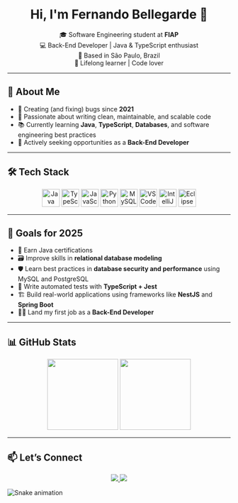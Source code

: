 <h1 align="center">Hi, I'm Fernando Bellegarde 👋</h1>

<p align="center">
  🎓 Software Engineering student at <strong>FIAP</strong><br>
  💻 Back-End Developer | Java & TypeScript enthusiast<br>
  📍 Based in São Paulo, Brazil<br>
  🧠 Lifelong learner | Code lover
</p>

---

## 🚀 About Me

- 🐞 Creating (and fixing) bugs since **2021**
- 🧼 Passionate about writing clean, maintainable, and scalable code
- 📚 Currently learning **Java**, **TypeScript**, **Databases**, and software engineering best practices
- 💼 Actively seeking opportunities as a **Back-End Developer**

---

## 🛠️ Tech Stack

<p align="center">
  <img src="https://cdn.jsdelivr.net/gh/devicons/devicon/icons/java/java-original.svg" height="40" alt="Java"/>
  <img src="https://cdn.jsdelivr.net/gh/devicons/devicon/icons/typescript/typescript-original.svg" height="40" alt="TypeScript"/>
  <img src="https://cdn.jsdelivr.net/gh/devicons/devicon/icons/javascript/javascript-original.svg" height="40" alt="JavaScript"/>
  <img src="https://cdn.jsdelivr.net/gh/devicons/devicon/icons/python/python-original.svg" height="40" alt="Python"/>
  <img src="https://cdn.jsdelivr.net/gh/devicons/devicon/icons/mysql/mysql-original.svg" height="40" alt="MySQL"/>
  <img src="https://cdn.jsdelivr.net/gh/devicons/devicon/icons/vscode/vscode-original.svg" height="40" alt="VS Code"/>
  <img src="https://cdn.jsdelivr.net/gh/devicons/devicon/icons/intellij/intellij-original.svg" height="40" alt="IntelliJ"/>
  <img src="https://icon.icepanel.io/Technology/svg/Eclipse-IDE.svg" height="40" alt="Eclipse"/>
</p>

---

## 🎯 Goals for 2025

- 📜 Earn Java certifications
- 🗃️ Improve skills in **relational database modeling**
- 🛡️ Learn best practices in **database security and performance** using MySQL and PostgreSQL
- 🧪 Write automated tests with **TypeScript + Jest**
- 🏗️ Build real-world applications using frameworks like **NestJS** and **Spring Boot**
- 👨‍💼 Land my first job as a **Back-End Developer**

---

## 📊 GitHub Stats

<div align="center">
  <img height="160em" src="https://github-readme-stats.vercel.app/api?username=fernandoBellegarde&show_icons=true&theme=react" />
  <img height="160em" src="https://github-readme-stats.vercel.app/api/top-langs/?username=fernandoBellegarde&layout=compact&theme=react" />
</div>

---

## 📫 Let’s Connect

<p align="center">
  <a href="mailto:fernandobellegarde@gmail.com">
    <img src="https://img.shields.io/badge/-Gmail-D14836?style=flat&logo=gmail&logoColor=white" />
  </a>
  <a href="https://www.linkedin.com/in/fernandobellegarde" target="_blank">
    <img src="https://img.shields.io/badge/-LinkedIn-0A66C2?style=flat&logo=linkedin&logoColor=white" />
  </a>
</p>

![Snake animation](https://github.com/fernandoBellegarde/fernandoBellegarde/raw/output/github-contribution-grid-snake.svg)

